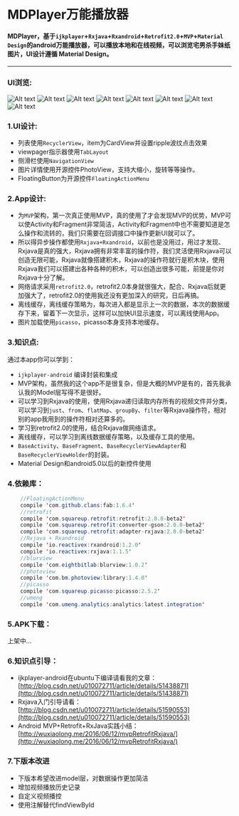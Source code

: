 # MDPlayer万能播放器
#### MDPlayer，基于`ijkplayer`+`Rxjava`+`Rxandroid`+`Retrofit2.0`+`MVP`+`Material Design`的android万能播放器，可以播放本地和在线视频，可以浏览宅男杀手妹纸图片，UI设计遵循 Material Design。


----------
### UI浏览:
![Alt text](./img/S60620-202934.jpg)
![Alt text](./img/S60620-202927.jpg)
![Alt text](./img/S60620-203124.jpg)
![Alt text](./img/S60620-203111.jpg)
![Alt text](./img/S60620-202958.jpg)
![Alt text](./img/S60620-203058.jpg)
![Alt text](./img/S60620-203105.jpg)
![Alt text](./img/S60620-203158.jpg)

### 1.UI设计:
- 列表使用`RecyclerView`，item为CardView并设置ripple波纹点击效果
- viewpager指示器使用`TabLayout`
- 侧滑栏使用`NavigationView`
- 图片详情使用开源控件PhotoView，支持大缩小，旋转等等操作。
- FloatingButton为开源控件`FloatingActionMenu`

### 2.App设计:
- 为`MVP`架构，第一次真正使用MVP，真的使用了才会发现MVP的优势，MVP可以使Activity和Fragment非常简洁，Activity和Fragment中也不需要知道是怎么操作和流转的，我们只需要在回调接口中操作更新UI就可以了。
- 所以得异步操作都使用`Rxjava+Rxandroid`，以前也是没用过，用过才发现、Rxjava是真的强大，Rxjava拥有非常丰富的操作符，我们灵活使用Rxjava可以创造无限可能，Rxjava就像搭建积木，Rxjava的操作符就行是积木块，使用Rxjava我们可以搭建出各种各种的积木，可以创造出很多可能，前提是你对Rxjava十分了解。
- 网络请求采用`retrofit2.0`，retrofit2.0本身就很强大，配合、Rxjava后就更加强大了，retrofit2.0的使用我还没有更加深入的研究，日后再搞。
- 离线缓存，离线缓存策略为，每次进入都是显示上一次的数据，本次的数据缓存下来，留着下一次显示，这样可以加快UI显示速度，可以离线使用App。
- 图片加载使用`picasso`，picasso本身支持本地缓存。

### 3.知识点:
通过本app你可以学到：
- `ijkplayer-android` 编译封装和集成
- MVP架构，虽然我的这个app不是很复杂，但是大概的MVP是有的，首先我承认我的Model层写得不是很好。
- 可以学习到Rxjava的使用，使用Rxjava递归读取内存所有的视频文件并分类，可以学习到`just`、`from`、`flatMap`、`groupBy`、`filter`等Rxjava操作符，相对别的app我用到的操作符相对还算多的。
- 学习到retrofit2.0的使用，结合Rxjava做网络请求。
- 离线缓存，可以学习到离线数据缓存策略，以及缓存工具的使用。
- `BaseActivity`、`BaseFragment`、`BaseRecyclerViewAdapter`和`BaseRecyclerViewHolder`的封装。
- Material Design和android5.0以后的新控件使用

### 4.依赖库：
```  java
    //FloatingActionMenu
    compile 'com.github.clans:fab:1.6.4'
    //retrofit
    compile 'com.squareup.retrofit:retrofit:2.0.0-beta2'
    compile 'com.squareup.retrofit:converter-gson:2.0.0-beta2'
    compile 'com.squareup.retrofit:adapter-rxjava:2.0.0-beta2'
    //Rxjava + Rxandroid
    compile 'io.reactivex:rxandroid:1.2.0'
    compile 'io.reactivex:rxjava:1.1.5'
    //blurview
    compile 'com.eightbitlab:blurview:1.0.2'
    //photoview
    compile 'com.bm.photoview:library:1.4.0'
    //picasso
    compile 'com.squareup.picasso:picasso:2.5.2'
    //umeng
    compile 'com.umeng.analytics:analytics:latest.integration'
```

### 5.APK下载：
上架中...

### 6.知识点引导：
- ijkplayer-android在ubuntu下编译请看我的文章：[http://blog.csdn.net/u010072711/article/details/51438871](http://blog.csdn.net/u010072711/article/details/51438871)
- Rxjava入门引导请看：[http://blog.csdn.net/u010072711/article/details/51590553](http://blog.csdn.net/u010072711/article/details/51590553)
- Android MVP+Retrofit+RxJava实践小结：[http://wuxiaolong.me/2016/06/12/mvpRetrofitRxjava/](http://wuxiaolong.me/2016/06/12/mvpRetrofitRxjava/)

### 7.下版本改进
- 下版本希望改进model层，对数据操作更加简洁
- 增加视频播放历史记录
- 自定义视频播控
- 使用注解替代findViewById
